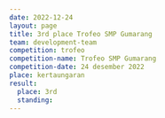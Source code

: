 ```yaml
---
date: 2022-12-24
layout: page
title: 3rd place Trofeo SMP Gumarang
team: development-team
competition: trofeo
competition-name: Trofeo SMP Gumarang
competition-date: 24 desember 2022
place: kertaungaran
result:
  place: 3rd
  standing:
---
```

